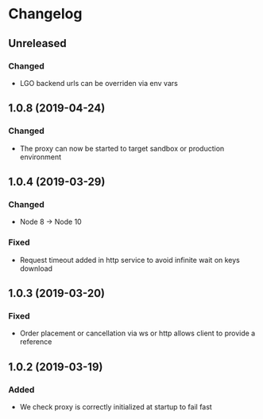 # Changelog

## Unreleased

### Changed

- LGO backend urls can be overriden via env vars

## 1.0.8 (2019-04-24)

### Changed

- The proxy can now be started to target sandbox or production environment

## 1.0.4 (2019-03-29)

### Changed

- Node 8 -> Node 10

### Fixed

- Request timeout added in http service to avoid infinite wait on keys download

## 1.0.3 (2019-03-20)

### Fixed

- Order placement or cancellation via ws or http allows client to provide a reference

## 1.0.2 (2019-03-19)

### Added

- We check proxy is correctly initialized at startup to fail fast
